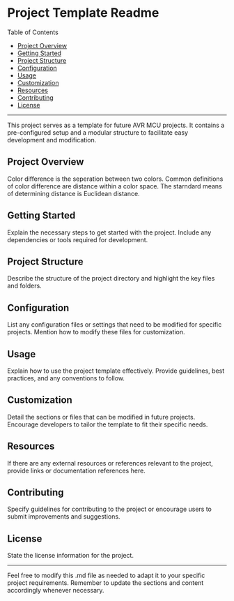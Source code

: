 # Project Template Readme

Table of Contents
- [Project Overview](#project-overview)
- [Getting Started](#getting-started)
- [Project Structure](#project-structure)
- [Configuration](#configuration)
- [Usage](#usage)
- [Customization](#customization)
- [Resources](#resources)
- [Contributing](#contributing)
- [License](#license)

---

This project serves as a template for future AVR MCU projects. It contains a pre-configured setup and a modular structure to facilitate easy development and modification.

## Project Overview

Color difference is the seperation between two colors. Common definitions of color difference are distance within a color space. The starndard means of determining distance is Euclidean distance.

## Getting Started

Explain the necessary steps to get started with the project. Include any dependencies or tools required for development.

## Project Structure

Describe the structure of the project directory and highlight the key files and folders. 

## Configuration

List any configuration files or settings that need to be modified for specific projects. Mention how to modify these files for customization.

## Usage

Explain how to use the project template effectively. Provide guidelines, best practices, and any conventions to follow.

## Customization

Detail the sections or files that can be modified in future projects. Encourage developers to tailor the template to fit their specific needs.

## Resources

If there are any external resources or references relevant to the project, provide links or documentation references here.

## Contributing

Specify guidelines for contributing to the project or encourage users to submit improvements and suggestions.

## License

State the license information for the project.

---

Feel free to modify this .md file as needed to adapt it to your specific project requirements. Remember to update the sections and content accordingly whenever necessary.
